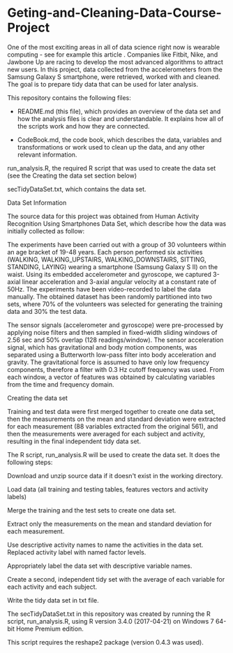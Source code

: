 # Geting-and-Cleaning-Data-Course-Project

One of the most exciting areas in all of data science right now is wearable computing - see for example this article .  Companies like Fitbit, Nike, and Jawbone Up are racing to develop the most advanced algorithms to attract new users.  In this project, data collected from the accelerometers from the Samsung Galaxy S smartphone, were retrieved, worked with and cleaned.  The goal is to prepare tidy data that can be used for later analysis. 

This repository contains the following files:

* README.md (this file), which provides an overview of the data set and how the analysis files is clear and understandable.  It explains how all of the scripts work and how they are connected.

* CodeBook.md, the code book, which describes the
     data, variables and transformations or work used to clean up the data, and
     any other relevant information.

 run_analysis.R, the required R script that was used
     to create the data set (see the Creating the data set section below)

 secTidyDataSet.txt, which contains the data set.



 



Data Set Information



 



The source data for this project was obtained from Human Activity Recognition Using Smartphones Data Set,
which describe how the data was initially collected as follow:



 



The experiments have been carried out with a group of 30
volunteers within an age bracket of 19-48 years. Each person performed six
activities (WALKING, WALKING_UPSTAIRS, WALKING_DOWNSTAIRS, SITTING, STANDING,
LAYING) wearing a smartphone (Samsung Galaxy S II) on the waist. Using its
embedded accelerometer and gyroscope, we captured 3-axial linear acceleration
and 3-axial angular velocity at a constant rate of 50Hz. The experiments have
been video-recorded to label the data manually. The obtained dataset has been
randomly partitioned into two sets, where 70% of the volunteers was selected
for generating the training data and 30% the test data. 



The sensor signals (accelerometer and gyroscope) were pre-processed by applying
noise filters and then sampled in fixed-width sliding windows of 2.56 sec and
50% overlap (128 readings/window). The sensor acceleration signal, which has
gravitational and body motion components, was separated using a Butterworth
low-pass filter into body acceleration and gravity. The gravitational force is
assumed to have only low frequency components, therefore a filter with 0.3 Hz
cutoff frequency was used. From each window, a vector of features was obtained
by calculating variables from the time and frequency domain.



 



Creating the data set



 



Training and test
data were first merged together to create one data set, then the measurements
on the mean and standard deviation were extracted for each measurement (88
variables extracted from the original 561), and then the measurements were
averaged for each subject and activity, resulting in the final independent tidy
data set.



 



The R script, run_analysis.R
will be used to create the data set.  It
does the following steps: 




 Download and unzip source data if it doesn't
     exist in the working directory.

 Load data (all training and testing tables, features
     vectors and activity labels)  

 Merge the training and the test sets to
     create one data set.

 Extract only the measurements on the mean and
     standard deviation for each measurement.

 Use descriptive activity names to name the
     activities in the data set.  Replaced
     activity label with named factor levels.

 Appropriately label the data set with
     descriptive variable names.

 Create a second, independent tidy set with
     the average of each variable for each activity and each subject.

 Write the tidy data set in txt file.



The secTidyDataSet.txt in this repository was created by
running the R script, run_analysis.R, using R
version 3.4.0 (2017-04-21) on Windows 7 64-bit Home Premium edition.



This script requires the reshape2
package (version 0.4.3 was used).





